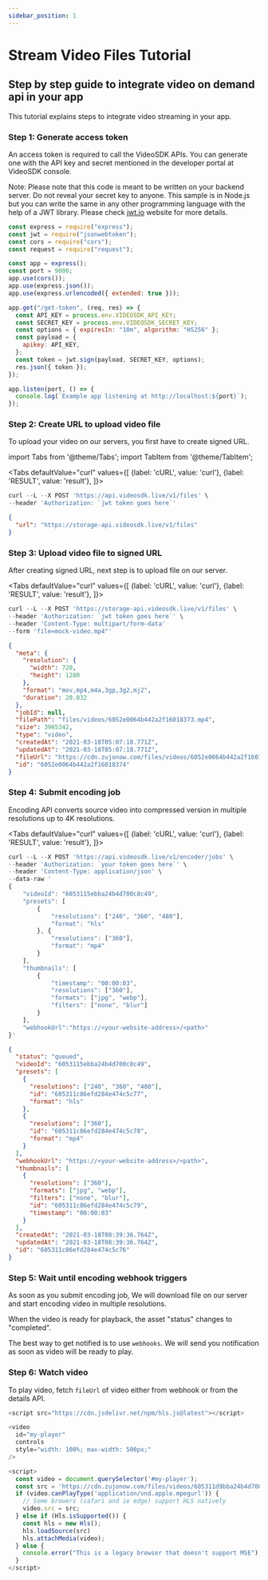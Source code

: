 ```yaml
---
sidebar_position: 1
---
```


# Stream Video Files Tutorial

## Step by step guide to integrate video on demand api in your app

This tutorial explains steps to integrate video streaming in your app.

### Step 1: Generate access token

An access token is required to call the VideoSDK APIs. You can generate one with the API key and secret mentioned in the developer portal at VideoSDK console.

Note: Please note that this code is meant to be written on your backend server. Do not reveal your secret key to anyone. This sample is in Node.js but you can write the same in any other programming language with the help of a JWT library. Please check <a href="https://jwt.io/">jwt.io</a> website for more details.

```js {19} title="server.js"
const express = require("express");
const jwt = require("jsonwebtoken");
const cors = require("cors");
const request = require("request");

const app = express();
const port = 9000;
app.use(cors());
app.use(express.json());
app.use(express.urlencoded({ extended: true }));

app.get("/get-token", (req, res) => {
  const API_KEY = process.env.VIDEOSDK_API_KEY;
  const SECRET_KEY = process.env.VIDEOSDK_SECRET_KEY;
  const options = { expiresIn: "10m", algorithm: "HS256" };
  const payload = {
    apikey: API_KEY,
  };
  const token = jwt.sign(payload, SECRET_KEY, options);
  res.json({ token });
});

app.listen(port, () => {
  console.log(`Example app listening at http://localhost:${port}`);
});
```

### Step 2: Create URL to upload video file

To upload your video on our servers, you first have to create signed URL.

import Tabs from '@theme/Tabs';
import TabItem from '@theme/TabItem';

<Tabs
defaultValue="curl"
values={[
{label: 'cURL', value: 'curl'},
{label: 'RESULT', value: 'result'},
]}>
<TabItem value="curl">

```js
curl --L --X POST 'https://api.videosdk.live/v1/files' \
--header 'Authorization: `jwt token goes here`'
```

</TabItem>

<TabItem value="result">

```json
{
  "url": "https://storage-api.videosdk.live/v1/files"
}
```

</TabItem>
</Tabs>

### Step 3: Upload video file to signed URL

After creating signed URL, next step is to upload file on our server.

<Tabs
defaultValue="curl"
values={[
{label: 'cURL', value: 'curl'},
{label: 'RESULT', value: 'result'},
]}>
<TabItem value="curl">

```js
curl --L --X POST 'https://storage-api.videosdk.live/v1/files' \
--header 'Authorization: `jwt token goes here`' \
--header 'Content-Type: multipart/form-data'
--form 'file=mock-video.mp4"'
```

</TabItem>

<TabItem value="result">

```json
{
  "meta": {
    "resolution": {
      "width": 720,
      "height": 1280
    },
    "format": "mov,mp4,m4a,3gp,3g2,mj2",
    "duration": 20.032
  },
  "jobId": null,
  "filePath": "files/videos/6052e0064b442a2f16018373.mp4",
  "size": 3965342,
  "type": "video",
  "createdAt": "2021-03-18T05:07:18.771Z",
  "updatedAt": "2021-03-18T05:07:18.771Z",
  "fileUrl": "https://cdn.zujonow.com/files/videos/6052e0064b442a2f16018373.mp4",
  "id": "6052e0064b442a2f16018374"
}
```

</TabItem>
</Tabs>

### Step 4: Submit encoding job

Encoding API converts source video into compressed version in multiple resolutions up to 4K resolutions.

<Tabs
defaultValue="curl"
values={[
{label: 'cURL', value: 'curl'},
{label: 'RESULT', value: 'result'},
]}>
<TabItem value="curl">

```js
curl --L --X POST 'https://api.videosdk.live/v1/encoder/jobs' \
--header 'Authorization: `your token goes here`' \
--header 'Content-Type: application/json' \
--data-raw '
{
    "videoId": "6053115ebba24b4d700c8c49",
    "presets": [
        {
            "resolutions": ["240", "360", "480"],
            "format": "hls"
        }, {
            "resolutions": ["360"],
            "format": "mp4"
        }
    ],
    "thumbnails": [
        {
            "timestamp": "00:00:03",
            "resolutions": ["360"],
            "formats": ["jpg", "webp"],
            "filters": ["none", "blur"]
        }
    ],
    "webhookUrl":"https://<your-website-address>/<path>"
}'
```

</TabItem>

<TabItem value="result" >

```json
{
  "status": "queued",
  "videoId": "6053115ebba24b4d700c8c49",
  "presets": [
    {
      "resolutions": ["240", "360", "480"],
      "id": "605311c86efd284e474c5c77",
      "format": "hls"
    },
    {
      "resolutions": ["360"],
      "id": "605311c86efd284e474c5c78",
      "format": "mp4"
    }
  ],
  "webhookUrl": "https://<your-website-address>/<path>",
  "thumbnails": [
    {
      "resolutions": ["360"],
      "formats": ["jpg", "webp"],
      "filters": ["none", "blur"],
      "id": "605311c86efd284e474c5c79",
      "timestamp": "00:00:03"
    }
  ],
  "createdAt": "2021-03-18T08:39:36.764Z",
  "updatedAt": "2021-03-18T08:39:36.764Z",
  "id": "605311c86efd284e474c5c76"
}
```

</TabItem>
</Tabs>

### Step 5: Wait until encoding webhook triggers

As soon as you submit encoding job, We will download file on our server and start encoding video in multiple resolutions.

When the video is ready for playback, the asset "status" changes to "completed".

The best way to get notified is to use `webhooks`. We will send you notification as soon as video will be ready to play.

### Step 6: Watch video

To play video, fetch `fileUrl` of video either from webhook or from the details API.

```js {11}
<script src="https://cdn.jsdelivr.net/npm/hls.js@latest"></script>

<video
  id="my-player"
  controls
  style="width: 100%; max-width: 500px;"
/>

<script>
  const video = document.querySelector('#my-player');
  const src = 'https://cdn.zujonow.com/files/videos/605311d9bba24b4d700c8c4d/index.m3u8';
  if (video.canPlayType('application/vnd.apple.mpegurl')) {
    // Some browers (safari and ie edge) support HLS natively
    video.src = src;
  } else if (Hls.isSupported()) {
    const hls = new Hls();
    hls.loadSource(src)
    hls.attachMedia(video);
  } else {
    console.error("This is a legacy browser that doesn't support MSE");
  }
</script>
```
